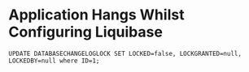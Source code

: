 Application Hangs Whilst Configuring Liquibase
==============================================

`UPDATE DATABASECHANGELOGLOCK SET LOCKED=false, LOCKGRANTED=null, LOCKEDBY=null where ID=1;`